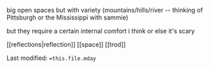  big open spaces but with variety (mountains/hills/river -- thinking of Pittsburgh or the Mississippi with sammie)   
  
but they require a certain internal comfort i think or else it's scary

 
[[reflections|reflection]]
[[space]]
[[trod]]


Last modified: `=this.file.mday`